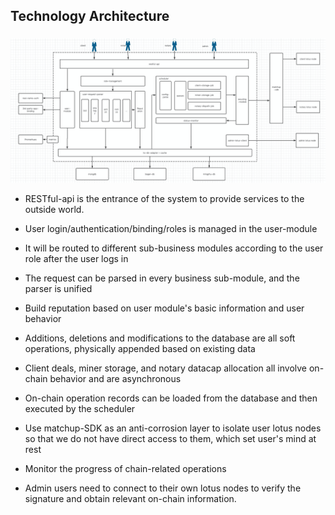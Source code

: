 ## Technology Architecture

### 



![](../img/tech-arch.png)



- RESTful-api  is the entrance of the system to provide services to the outside world.


-  User login/authentication/binding/roles is managed in the user-module


- It will be routed to different sub-business modules according to the user role after the user logs  in 


- The request can be  parsed in every business sub-module,  and the parser is unified

- Build reputation based on user module's basic information and user behavior

- Additions, deletions and modifications to the database are all soft operations, physically appended based on existing data

- Client deals, miner storage, and notary datacap allocation all involve on-chain behavior and are asynchronous

- On-chain operation records can be loaded  from the database and then executed by the scheduler

- Use matchup-SDK as an anti-corrosion layer to isolate user lotus nodes  so that we  do not have direct  access to  them, which  set user's mind at rest

- Monitor the progress of chain-related operations

- Admin users need to connect to their own lotus nodes to verify the signature and obtain relevant on-chain information.



 

